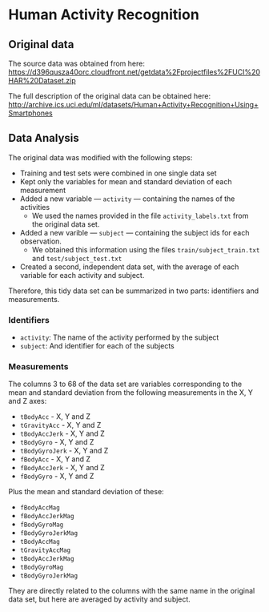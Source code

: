 # Human Activity Recognition

## Original data

The source data was obtained from here: https://d396qusza40orc.cloudfront.net/getdata%2Fprojectfiles%2FUCI%20HAR%20Dataset.zip

The full description of the original data can be obtained here: http://archive.ics.uci.edu/ml/datasets/Human+Activity+Recognition+Using+Smartphones

## Data Analysis

The original data was modified with the following steps:

* Training and test sets were combined in one single data set
* Kept only the variables for mean and standard deviation of each measurement
* Added a new variable — `activity` — containing the names of the activities
  - We used the names provided in the file `activity_labels.txt` from the original data set.
* Added a new varible — `subject` — containing the subject ids for each observation. 
  - We obtained this information using the files `train/subject_train.txt` and `test/subject_test.txt`
* Created a second, independent data set, with the average of each variable for each activity and subject.

Therefore, this tidy data set can be summarized in two parts: identifiers and measurements.

### Identifiers

* `activity`: The name of the activity performed by the subject
* `subject`: And identifier for each of the subjects

### Measurements

The columns 3 to 68 of the data set are variables corresponding to the mean and standard deviation from the following measurements in the X, Y and Z axes:

 - `tBodyAcc` - X, Y and Z
 - `tGravityAcc` - X, Y and Z
 - `tBodyAccJerk` - X, Y and Z
 - `tBodyGyro` - X, Y and Z
 - `tBodyGyroJerk` - X, Y and Z
 - `fBodyAcc` - X, Y and Z
 - `fBodyAccJerk` - X, Y and Z
 - `fBodyGyro` - X, Y and Z


Plus the mean and standard deviation of these: 

 - `fBodyAccMag`
 - `fBodyAccJerkMag`
 - `fBodyGyroMag`
 - `fBodyGyroJerkMag`
 - `tBodyAccMag`
 - `tGravityAccMag`
 - `tBodyAccJerkMag`
 - `tBodyGyroMag`
 - `tBodyGyroJerkMag`

They are directly related to the columns with the same name in the original data set, but here are averaged by activity and subject.

